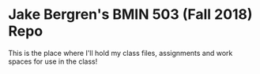 # Jake Bergren's BMIN 503 (Fall 2018) Repo

This is the place where I'll hold my class files, assignments and work spaces for use in the class!
